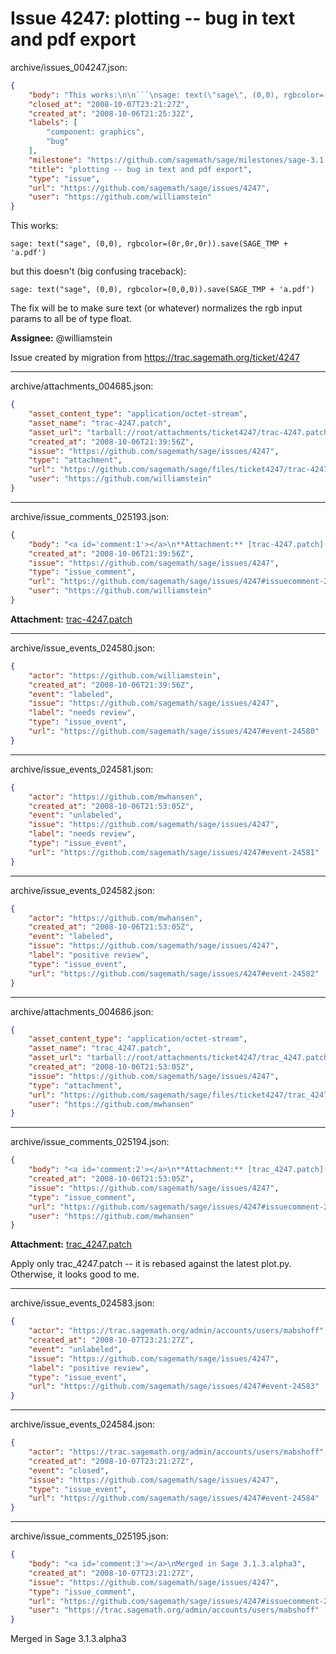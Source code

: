 # Issue 4247: plotting -- bug in text and pdf export

archive/issues_004247.json:
```json
{
    "body": "This works:\n\n```\nsage: text(\"sage\", (0,0), rgbcolor=(0r,0r,0r)).save(SAGE_TMP + 'a.pdf')\n```\nbut this doesn't (big confusing traceback):\n\n```\nsage: text(\"sage\", (0,0), rgbcolor=(0,0,0)).save(SAGE_TMP + 'a.pdf')\n```\n\nThe fix will be to make sure text (or whatever) normalizes the rgb input\nparams to all be of type float. \n\n**Assignee:** @williamstein\n\nIssue created by migration from https://trac.sagemath.org/ticket/4247\n\n",
    "closed_at": "2008-10-07T23:21:27Z",
    "created_at": "2008-10-06T21:25:32Z",
    "labels": [
        "component: graphics",
        "bug"
    ],
    "milestone": "https://github.com/sagemath/sage/milestones/sage-3.1.3",
    "title": "plotting -- bug in text and pdf export",
    "type": "issue",
    "url": "https://github.com/sagemath/sage/issues/4247",
    "user": "https://github.com/williamstein"
}
```
This works:

```
sage: text("sage", (0,0), rgbcolor=(0r,0r,0r)).save(SAGE_TMP + 'a.pdf')
```
but this doesn't (big confusing traceback):

```
sage: text("sage", (0,0), rgbcolor=(0,0,0)).save(SAGE_TMP + 'a.pdf')
```

The fix will be to make sure text (or whatever) normalizes the rgb input
params to all be of type float. 

**Assignee:** @williamstein

Issue created by migration from https://trac.sagemath.org/ticket/4247





---

archive/attachments_004685.json:
```json
{
    "asset_content_type": "application/octet-stream",
    "asset_name": "trac-4247.patch",
    "asset_url": "tarball://root/attachments/ticket4247/trac-4247.patch",
    "created_at": "2008-10-06T21:39:56Z",
    "issue": "https://github.com/sagemath/sage/issues/4247",
    "type": "attachment",
    "url": "https://github.com/sagemath/sage/files/ticket4247/trac-4247.patch",
    "user": "https://github.com/williamstein"
}
```



---

archive/issue_comments_025193.json:
```json
{
    "body": "<a id='comment:1'></a>\n**Attachment:** [trac-4247.patch](https://github.com/sagemath/sage/files/ticket4247/trac-4247.patch)",
    "created_at": "2008-10-06T21:39:56Z",
    "issue": "https://github.com/sagemath/sage/issues/4247",
    "type": "issue_comment",
    "url": "https://github.com/sagemath/sage/issues/4247#issuecomment-25193",
    "user": "https://github.com/williamstein"
}
```

<a id='comment:1'></a>
**Attachment:** [trac-4247.patch](https://github.com/sagemath/sage/files/ticket4247/trac-4247.patch)



---

archive/issue_events_024580.json:
```json
{
    "actor": "https://github.com/williamstein",
    "created_at": "2008-10-06T21:39:56Z",
    "event": "labeled",
    "issue": "https://github.com/sagemath/sage/issues/4247",
    "label": "needs review",
    "type": "issue_event",
    "url": "https://github.com/sagemath/sage/issues/4247#event-24580"
}
```



---

archive/issue_events_024581.json:
```json
{
    "actor": "https://github.com/mwhansen",
    "created_at": "2008-10-06T21:53:05Z",
    "event": "unlabeled",
    "issue": "https://github.com/sagemath/sage/issues/4247",
    "label": "needs review",
    "type": "issue_event",
    "url": "https://github.com/sagemath/sage/issues/4247#event-24581"
}
```



---

archive/issue_events_024582.json:
```json
{
    "actor": "https://github.com/mwhansen",
    "created_at": "2008-10-06T21:53:05Z",
    "event": "labeled",
    "issue": "https://github.com/sagemath/sage/issues/4247",
    "label": "positive review",
    "type": "issue_event",
    "url": "https://github.com/sagemath/sage/issues/4247#event-24582"
}
```



---

archive/attachments_004686.json:
```json
{
    "asset_content_type": "application/octet-stream",
    "asset_name": "trac_4247.patch",
    "asset_url": "tarball://root/attachments/ticket4247/trac_4247.patch",
    "created_at": "2008-10-06T21:53:05Z",
    "issue": "https://github.com/sagemath/sage/issues/4247",
    "type": "attachment",
    "url": "https://github.com/sagemath/sage/files/ticket4247/trac_4247.patch",
    "user": "https://github.com/mwhansen"
}
```



---

archive/issue_comments_025194.json:
```json
{
    "body": "<a id='comment:2'></a>\n**Attachment:** [trac_4247.patch](https://github.com/sagemath/sage/files/ticket4247/trac_4247.patch)\n\nApply only trac_4247.patch -- it is rebased against the latest plot.py.  Otherwise, it looks good to me.",
    "created_at": "2008-10-06T21:53:05Z",
    "issue": "https://github.com/sagemath/sage/issues/4247",
    "type": "issue_comment",
    "url": "https://github.com/sagemath/sage/issues/4247#issuecomment-25194",
    "user": "https://github.com/mwhansen"
}
```

<a id='comment:2'></a>
**Attachment:** [trac_4247.patch](https://github.com/sagemath/sage/files/ticket4247/trac_4247.patch)

Apply only trac_4247.patch -- it is rebased against the latest plot.py.  Otherwise, it looks good to me.



---

archive/issue_events_024583.json:
```json
{
    "actor": "https://trac.sagemath.org/admin/accounts/users/mabshoff",
    "created_at": "2008-10-07T23:21:27Z",
    "event": "unlabeled",
    "issue": "https://github.com/sagemath/sage/issues/4247",
    "label": "positive review",
    "type": "issue_event",
    "url": "https://github.com/sagemath/sage/issues/4247#event-24583"
}
```



---

archive/issue_events_024584.json:
```json
{
    "actor": "https://trac.sagemath.org/admin/accounts/users/mabshoff",
    "created_at": "2008-10-07T23:21:27Z",
    "event": "closed",
    "issue": "https://github.com/sagemath/sage/issues/4247",
    "type": "issue_event",
    "url": "https://github.com/sagemath/sage/issues/4247#event-24584"
}
```



---

archive/issue_comments_025195.json:
```json
{
    "body": "<a id='comment:3'></a>\nMerged in Sage 3.1.3.alpha3",
    "created_at": "2008-10-07T23:21:27Z",
    "issue": "https://github.com/sagemath/sage/issues/4247",
    "type": "issue_comment",
    "url": "https://github.com/sagemath/sage/issues/4247#issuecomment-25195",
    "user": "https://trac.sagemath.org/admin/accounts/users/mabshoff"
}
```

<a id='comment:3'></a>
Merged in Sage 3.1.3.alpha3
